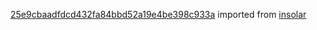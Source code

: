 [25e9cbaadfdcd432fa84bbd52a19e4be398c933a](https://github.com/insolar/insolar/commit/25e9cbaadfdcd432fa84bbd52a19e4be398c933a) imported from [insolar](https://github.com/insolar/insolar)
